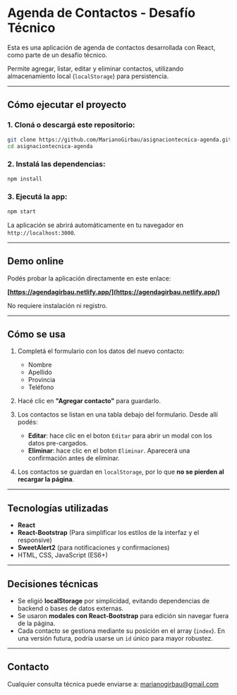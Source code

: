 # Agenda de Contactos - Desafío Técnico

Esta es una aplicación de agenda de contactos desarrollada con React, como parte de un desafío técnico.

Permite agregar, listar, editar y eliminar contactos, utilizando almacenamiento local (`localStorage`) para persistencia.

---

## Cómo ejecutar el proyecto

### 1. Cloná o descargá este repositorio:

```bash
git clone https://github.com/MarianoGirbau/asignaciontecnica-agenda.git
cd asignaciontecnica-agenda
```

### 2. Instalá las dependencias:

```bash
npm install
```

### 3. Ejecutá la app:

```bash
npm start
```

La aplicación se abrirá automáticamente en tu navegador en `http://localhost:3000`.

---

## Demo online

Podés probar la aplicación directamente en este enlace:

**[https://agendagirbau.netlify.app/](https://agendagirbau.netlify.app/)**

No requiere instalación ni registro.

---

## Cómo se usa

1. Completá el formulario con los datos del nuevo contacto:

   * Nombre
   * Apellido
   * Provincia
   * Teléfono

2. Hacé clic en **"Agregar contacto"** para guardarlo.

3. Los contactos se listan en una tabla debajo del formulario. Desde allí podés:

   * **Editar**: hace clic en el boton `Editar` para abrir un modal con los datos pre-cargados.
   * **Eliminar**: hace clic en el boton `Eliminar`. Aparecerá una confirmación antes de eliminar.

4. Los contactos se guardan en `localStorage`, por lo que **no se pierden al recargar la página**.

---

## Tecnologías utilizadas

* **React**
* **React-Bootstrap** (Para simplificar los estilos de la interfaz y el responsive)
* **SweetAlert2** (para notificaciones y confirmaciones)
* HTML, CSS, JavaScript (ES6+)

---

## Decisiones técnicas

* Se eligió **localStorage** por simplicidad, evitando dependencias de backend o bases de datos externas.
* Se usaron **modales con React-Bootstrap** para edición sin navegar fuera de la página.
* Cada contacto se gestiona mediante su posición en el array (`index`). En una versión futura, podría usarse un `id` único para mayor robustez.

---
## Contacto

Cualquier consulta técnica puede enviarse a:
[marianogirbau@gmail.com](mailto:marianogirbau@gmail.com)